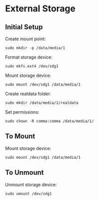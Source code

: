 # External Storage

## Initial Setup
Create mount point:
```
sudo mkdir -p /data/media/1
```
Format storage device:
```
sudo mkfs.ext4 /dev/sdg1
```
Mount storage device:
```
sudo mount /dev/sdg1 /data/media/1
```
Create realdata folder:
```
sudo mkdir /data/media/1/realdata
```
Set permissions:
```
sudo chown -R comma:comma /data/media/1/
```


## To Mount
Mount storage device:
```
sudo mount /dev/sdg1 /data/media/1
```


## To Unmount
Unmount storage device:
```
sudo umount /dev/sdg1
```
